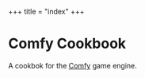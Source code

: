 +++
title = "index"
+++

# Comfy Cookbook

A cookbok for the [Comfy](https://comfyengine.org/) game engine.
